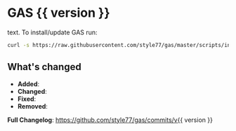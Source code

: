 # GAS {{ version }}

text. To install/update GAS run:
```bash
curl -s https://raw.githubusercontent.com/style77/gas/master/scripts/install.sh | bash
```

## What's changed
- **Added**:
- **Changed**:
- **Fixed**:
- **Removed**:

**Full Changelog**: https://github.com/style77/gas/commits/v{{ version }}